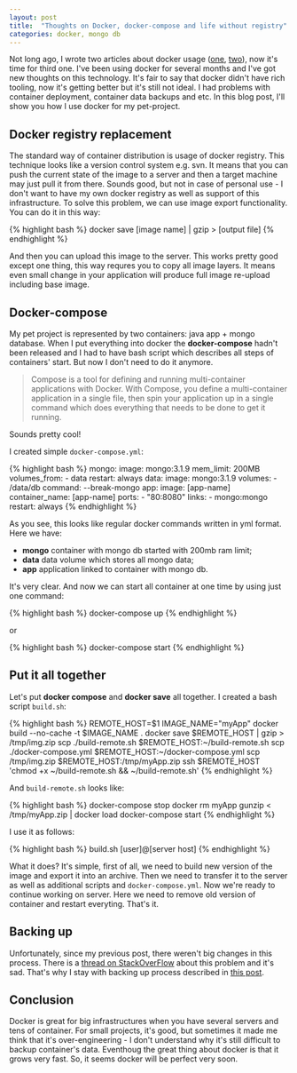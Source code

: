 ```yaml
---
layout: post
title:  "Thoughts on Docker, docker-compose and life without registry"
categories: docker, mongo db
---
```

Not long ago, I wrote two articles about docker usage ([one](/2015/05/22/docker1/),
[two](/2015/05/31/docker-mongo-backup/)), now it's time for third one. I've been using docker for several months and 
I've got new thoughts on this technology. It's fair to say that docker didn't have rich tooling, 
now it's getting better but it's still not ideal. I had problems with container deployment, container data backups 
and etc. In this blog post, I'll show you how I use docker for my pet-project.

## Docker registry replacement

The standard way of container distribution is usage of docker registry. This technique looks like a version 
control system e.g. svn. It means that you can push the current state of the image to a server and 
then a target machine may just pull it from there. Sounds good, but not in case of personal use - 
I don't want to have my own docker registry as well as support of this infrastructure. To solve this problem, 
we can use image export functionality. You can do it in this way:

{% highlight bash %}
docker save [image name] | gzip > [output file]
{% endhighlight %}

And then you can upload this image to the server. This works pretty good except one thing, this way requres you to copy
all image layers. It means even small change in your application will produce full image re-upload including base image.

## Docker-compose

My pet project is represented by two containers: java app + mongo database. When I put everything into docker 
the **docker-compose** hadn't been released and I had to have bash script which describes all steps of containers' start.
But now I don't need to do it anymore.

>Compose is a tool for defining and running multi-container applications with Docker. With Compose, you define a multi-container application in a single file, then spin your application up in a single command which does everything that needs to be done to get it running.

Sounds pretty cool!

I created simple `docker-compose.yml`:

{% highlight bash %}
mongo:
  image: mongo:3.1.9
  mem_limit: 200MB
  volumes_from:
    - data
  restart: always
data:
  image: mongo:3.1.9
  volumes:
    - /data/db
  command: --break-mongo
app:
  image: [app-name]
  container_name: [app-name]
  ports:
    - "80:8080"
  links:
    - mongo:mongo
  restart: always
{% endhighlight %}

As you see, this looks like regular docker commands written in yml format. Here we have:

* **mongo** container with mongo db started with 200mb ram limit;
* **data** data volume which stores all mongo data;
* **app** application linked to container with mongo db.

It's very clear. And now we can start all container at one time by using just one command:

{% highlight bash %}
docker-compose up
{% endhighlight %}

or

{% highlight bash %}
docker-compose start
{% endhighlight %}

## Put it all together

Let's put **docker compose** and **docker save** all together. I created a bash script `build.sh`:

{% highlight bash %}
REMOTE_HOST=$1
IMAGE_NAME="myApp"
docker build --no-cache -t $IMAGE_NAME .
docker save $REMOTE_HOST | gzip > /tmp/img.zip
scp ./build-remote.sh $REMOTE_HOST:~/build-remote.sh
scp ./docker-compose.yml $REMOTE_HOST:~/docker-compose.yml
scp /tmp/img.zip $REMOTE_HOST:/tmp/myApp.zip
ssh $REMOTE_HOST 'chmod +x ~/build-remote.sh && ~/build-remote.sh'
{% endhighlight %}

And `build-remote.sh` looks like:

{% highlight bash %}
docker-compose stop
docker rm myApp
gunzip < /tmp/myApp.zip | docker load
docker-compose start
{% endhighlight %}

I use it as follows:

{% highlight bash %}
build.sh [user]@[server host]
{% endhighlight %}

What it does? It's simple, first of all, we need to build new version of the image and export it into an archive.
Then we need to transfer it to the server as well as additional scripts and `docker-compose.yml`. Now we're ready to
continue working on server. Here we need to remove old version of container and restart everyting. That's it.

## Backing up

Unfortunately, since my previous post, there weren't big changes in this process. There is a 
[thread on StackOverFlow](http://stackoverflow.com/questions/18496940/how-to-deal-with-persistent-storage-e-g-databases-in-docker)
about this problem and it's sad. That's why I stay with backing up process described in [this post](/2015/05/31/docker-mongo-backup/).

## Conclusion

Docker is great for big infrastructures when you have several servers and tens of container. For small projects, it's good, but
sometimes it made me think that it's over-engineering - I don't understand why it's still difficult to backup container's
data. Eventhoug the great thing about docker is that it grows very fast. So, it seems docker will be perfect very soon.

